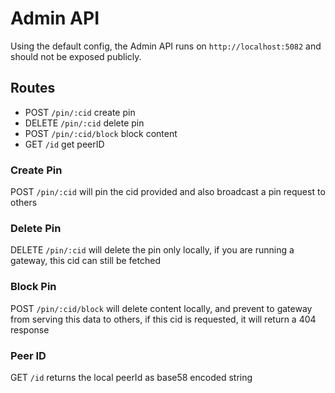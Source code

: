 # Admin API

Using the default config, the Admin API runs on `http://localhost:5082` and should not be exposed publicly.

## Routes

* POST `/pin/:cid` create pin
* DELETE `/pin/:cid` delete pin
* POST `/pin/:cid/block` block content
* GET `/id` get peerID

### Create Pin

POST `/pin/:cid` will pin the cid provided and also broadcast a pin request to others

### Delete Pin

DELETE `/pin/:cid` will delete the pin only locally, if you are running a gateway, this cid can still be fetched

### Block Pin

POST `/pin/:cid/block` will delete content locally, and prevent to gateway from serving this data to others,
if this cid is requested, it will return a 404 response

### Peer ID

GET `/id`  returns the local peerId as base58 encoded string
